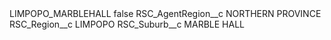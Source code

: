 <?xml version="1.0" encoding="UTF-8"?>
<CustomMetadata xmlns="http://soap.sforce.com/2006/04/metadata" xmlns:xsi="http://www.w3.org/2001/XMLSchema-instance" xmlns:xsd="http://www.w3.org/2001/XMLSchema">
    <label>LIMPOPO_MARBLEHALL</label>
    <protected>false</protected>
    <values>
        <field>RSC_AgentRegion__c</field>
        <value xsi:type="xsd:string">NORTHERN PROVINCE</value>
    </values>
    <values>
        <field>RSC_Region__c</field>
        <value xsi:type="xsd:string">LIMPOPO</value>
    </values>
    <values>
        <field>RSC_Suburb__c</field>
        <value xsi:type="xsd:string">MARBLE HALL</value>
    </values>
</CustomMetadata>
